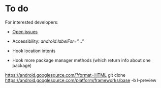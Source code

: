 To do
=====

For interested developers:

* [Open issues](https://github.com/M66B/XPrivacy/issues?state=open)

* Accessibility: *android:labelFor="..."*
* Hook location intents
* Hook more package manager methods (which return info about one package)

https://android.googlesource.com/?format=HTML
git clone https://android.googlesource.com/platform/frameworks/base -b l-preview
